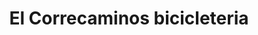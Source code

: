 ---
title: "El Correcaminos bicicleteria"
url: /morteros/el-correcaminos-bicicleteria/
shop: bicicleta
---